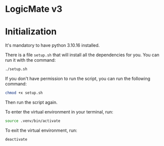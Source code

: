 # LogicMate v3

# Initialization

It's mandatory to have python 3.10.16 installed.

There is a file `setup.sh` that will install all the dependencies for you. You can run it with the command:

```bash
./setup.sh
```

If you don't have permission to run the script, you can run the following command:

```bash
chmod +x setup.sh
```

Then run the script again.

To enter the virtual environment in your terminal, run:

```bash
source .venv/bin/activate
```

To exit the virtual environment, run:

```bash
deactivate
```
